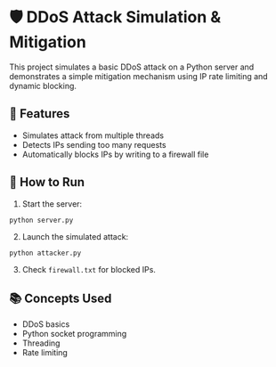 # 🛡️ DDoS Attack Simulation & Mitigation

This project simulates a basic DDoS attack on a Python server and demonstrates a simple mitigation mechanism using IP rate limiting and dynamic blocking.

## 📁 Features
- Simulates attack from multiple threads
- Detects IPs sending too many requests
- Automatically blocks IPs by writing to a firewall file

## 🚀 How to Run

1. Start the server:
```
python server.py
```

2. Launch the simulated attack:
```
python attacker.py
```

3. Check `firewall.txt` for blocked IPs.

## 📚 Concepts Used
- DDoS basics
- Python socket programming
- Threading
- Rate limiting
